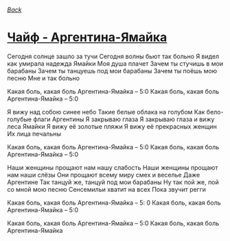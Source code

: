 ###### [Back](../Readme.md)
# [Чайф - Аргентина-Ямайка](tabs.md)

Сегодня солнце зашло за тучи
Сегодня волны бьют так больно
Я видел как умирала надежда Ямайки
Моя душа плачет
Зачем ты стучишь в мои барабаны
Зачем ты танцуешь под мои барабаны
Зачем ты поёшь мою песню
Мне и так больно

Какая боль, какая боль
Аргентина-Ямайка – 5:0
Какая боль, какая боль
Аргентина-Ямайка – 5:0

Я вижу над собою синее небо
Такие белые облака на голубом
Как бело-голубые флаги Аргентины
Я закрываю глаза
Я закрываю глаза и вижу леса Ямайки
Я вижу её золотые пляжи
Я вижу её прекрасных женщин
Их лица печальны

Какая боль, какая боль
Аргентина-Ямайка – 5:0
Какая боль, какая боль
Аргентина-Ямайка – 5:0

Наши женщины прощают нам нашу слабость
Наши женщины прощают нам наши слёзы
Они прощают всему миру смех и веселье
Даже Аргентине
Так танцуй же, танцуй под мои барабаны
Ну так пой же, пой со мной мою песню
Сенсемильи хватит на всех
Пока звучит регги

Какая боль, какая боль
Аргентина-Ямайка – 5: 0
Какая боль, какая боль
Аргентина-Ямайка – 5:0

Какая боль, какая боль
Аргентина-Ямайка – 5:0
Какая боль, какая боль
Аргентина-Ямайка
